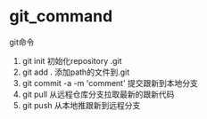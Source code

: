 # git_command
git命令

1. git init 初始化repository .git
2. git add . 添加path的文件到.git
3. git commit -a -m 'comment'  提交跟新到本地分支
4. git pull 从远程仓库分支拉取最新的跟新代码
5. git push 从本地推跟新到远程分支

